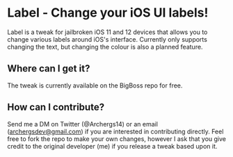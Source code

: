 # Label - Change your iOS UI labels!
Label is a tweak for jailbroken iOS 11 and 12 devices that allows you to change various labels around iOS's interface. Currently only supports changing the text, but changing the colour is also a planned feature.

## Where can I get it?
The tweak is currently available on the BigBoss repo for free.

## How can I contribute?
Send me a DM on Twitter (@Archergs14) or an email (archergsdev@gmail.com) if you are interested in contributing directly. Feel free to fork the repo to make your own changes, however I ask that you give credit to the original developer (me) if you release a tweak based upon it.
